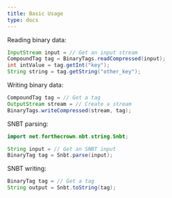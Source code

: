 ```yaml
---
title: Basic Usage
type: docs
---
```


Reading binary data:
```java
InputStream input = // Get an input stream
CompoundTag tag = BinaryTags.readCompressed(input);
int intValue = tag.getInt("key");
String string = tag.getString("other_key");
```
Writing binary data:
```java
CompoundTag tag = // Get a tag
OutputStream stream = // Create a stream
BinaryTags.writeCompressed(stream, tag);
```
SNBT parsing:
```java
import net.forthecrown.nbt.string.Snbt;

String input = // Get an SNBT input
BinaryTag tag = Snbt.parse(input);
```
SNBT writing:
```java
BinaryTag tag = // Get a tag
String output = Snbt.toString(tag);
```
